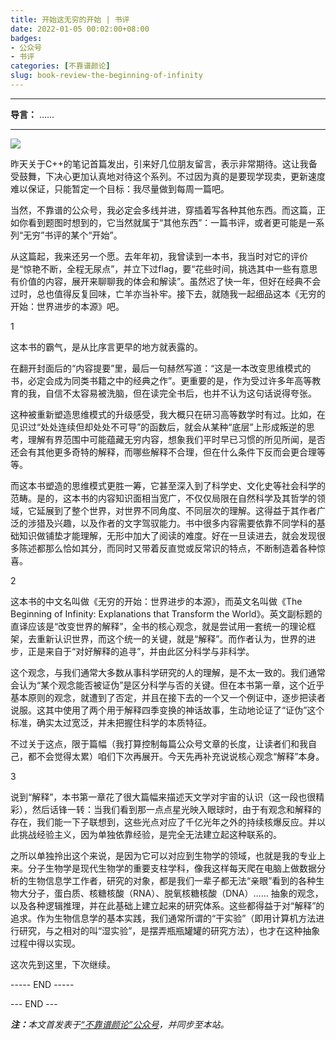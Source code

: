 ```yaml
---
title: 开始这无穷的开始 | 书评
date: 2022-01-05 00:02:00+08:00
badges:
- 公众号
- 书评
categories: [不靠谱颜论]
slug: book-review-the-beginning-of-infinity
---
```


---

**导言：** ……

---

<img src="/images/2020-06-29/code.png" style="max-width:300px"/>

昨天关于C++的笔记首篇发出，引来好几位朋友留言，表示非常期待。这让我备受鼓舞，下决心更加认真地对待这个系列。不过因为真的是要现学现卖，更新速度难以保证，只能暂定一个目标：我尽量做到每周一篇吧。

当然，不靠谱的公众号，我必定会多线并进，穿插着写各种其他东西。而这篇，正如你看到题图时想到的，它当然就属于“其他东西”：一篇书评，或者更可能是一系列“无穷”书评的某个“开始”。

从这篇起，我来还另一个愿。去年年初，我曾读到一本书，我当时对它的评价是“惊艳不断，全程无尿点”，并立下过flag，要“花些时间，挑选其中一些有意思有价值的内容，展开来聊聊我的体会和解读”。虽然迟了快一年，但好在经典不会过时，总也值得反复回味，亡羊亦当补牢。接下去，就随我一起细品这本《无穷的开始：世界进步的本源》吧。

1

这本书的霸气，是从比序言更早的地方就表露的。

在翻开封面后的“内容提要”里，最后一句赫然写道：“这是一本改变思维模式的书，必定会成为同类书籍之中的经典之作”。更重要的是，作为受过许多年高等教育的我，自信不太容易被洗脑，但在读完全书后，也并不认为这句话说得夸张。

这种被重新塑造思维模式的升级感受，我大概只在研习高等数学时有过。比如，在见识过“处处连续但却处处不可导”的函数后，就会从某种“底层”上形成叛逆的思考，理解有界范围中可能蕴藏无穷内容，想象我们平时早已习惯的所见所闻，是否还会有其他更多奇特的解释，而哪些解释不合理，但在什么条件下反而会更合理等等。

而这本书塑造的思维模式更胜一筹，它甚至深入到了科学史、文化史等社会科学的范畴。是的，这本书的内容知识面相当宽广，不仅仅局限在自然科学及其哲学的领域，它延展到了整个世界，对世界不同角度、不同层次的理解。这得益于其作者广泛的涉猎及兴趣，以及作者的文字驾驭能力。书中很多内容需要依靠不同学科的基础知识做铺垫才能理解，无形中加大了阅读的难度。好在一旦读进去，就会发现很多陈述都那么恰如其分，而同时又带着反直觉或反常识的特点，不断制造着各种惊喜。

2

这本书的中文名叫做《无穷的开始：世界进步的本源》，而英文名叫做《The Beginning of Infinity: Explanations that Transform the World》。英文副标题的直译应该是“改变世界的解释”，全书的核心观念，就是尝试用一套统一的理论框架，去重新认识世界，而这个统一的关键，就是“解释”。而作者认为，世界的进步，正是来自于“对好解释的追寻”，并由此区分科学与非科学。

这个观念，与我们通常大多数从事科学研究的人的理解，是不太一致的。我们通常会认为“某个观念能否被证伪”是区分科学与否的关键。但在本书第一章，这个近乎基本原则的观念，就遭到了否定，并且在接下去的一个又一个例证中，逐步把读者说服。这其中使用了两个用于解释四季变换的神话故事，生动地论证了“证伪”这个标准，确实太过宽泛，并未把握住科学的本质特征。

不过关于这点，限于篇幅（我打算控制每篇公众号文章的长度，让读者们和我自己，都不会觉得太累）咱们下次再展开。今天先再补充说说核心观念“解释”本身。

3

说到“解释”，本书第一章花了很大篇幅来描述天文学对宇宙的认识（这一段也很精彩），然后话锋一转：当我们看到那一点点星光映入眼球时，由于有观念和解释的存在，我们能一下子联想到，这些光点对应了千亿光年之外的持续核爆反应。并以此挑战经验主义，因为单独依靠经验，是完全无法建立起这种联系的。

之所以单独拎出这个来说，是因为它可以对应到生物学的领域，也就是我的专业上来。分子生物学是现代生物学的重要支柱学科，像我这样每天爬在电脑上做数据分析的生物信息学工作者，研究的对象，都是我们一辈子都无法“亲眼”看到的各种生物大分子，蛋白质、核糖核酸（RNA）、脱氧核糖核酸（DNA）…… 抽象的观念，以及各种逻辑推理，并在此基础上建立起来的研究体系。这些都得益于对“解释”的追求。作为生物信息学的基本实践，我们通常所谓的“干实验”（即用计算机方法进行研究，与之相对的叫“湿实验”，是摆弄瓶瓶罐罐的研究方法），也才在这种抽象过程中得以实现。

这次先到这里，下次继续。

----- END -----

<div class="p-5 text-center">--- END ---</div>

<i><b>注：</b>本文首发表于[“不靠谱颜论”公众号](https://mp.weixin.qq.com/s/xPTklQmKXSM5Lka5TMGl7w)，并同步至本站。</i>
